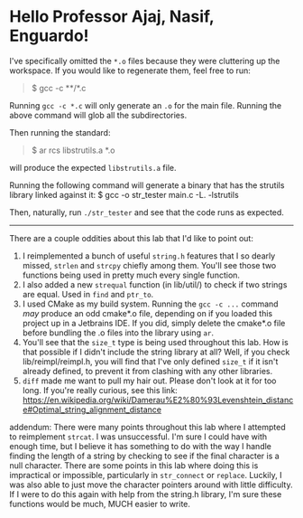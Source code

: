 # Hello Professor Ajaj, Nasif, Enguardo!

I've specifically omitted the `*.o` files because they were cluttering up
the workspace. If you would like to regenerate them, feel free to run:

> $ gcc -c **/*.c

Running `gcc -c *.c` will only generate an `.o` for the main file. Running the above
command will glob all the subdirectories.

Then running the standard:
> $ ar rcs libstrutils.a *.o

will produce the expected `libstrutils.a` file.

Running the following command will generate a binary that has the
strutils library linked against it:
$ gcc -o str_tester main.c -L. -lstrutils

Then, naturally, run `./str_tester` and see that the code runs as expected.

-----------------

There are a couple oddities about this lab that I'd like to point out:

1. I reimplemented a bunch of useful `string.h` features that I so dearly missed,
   `strlen` and `strcpy` chiefly among them. You'll see those two functions being used
   in pretty much every single function.
2. I also added a new `strequal` function (in lib/util/) to check if two strings are
   equal. Used in `find` and `ptr_to`.
3. I used CMake as my build system. Running the `gcc -c ...` command *may* produce
   an odd cmake*.o file, depending on if you loaded this project up in a Jetbrains IDE.
   If you did, simply delete the cmake*.o file before bundling the .o files into the
   library using `ar`.
4. You'll see that the `size_t` type is being used throughout this lab. How is that possible
   if I didn't include the string library at all?
   Well, if you check lib/reimpl/reimpl.h, you will find that I've only defined `size_t`
   if it isn't already defined, to prevent it from clashing with any other libraries.
5. `diff` made me want to pull my hair out. Please don't look at it for too long.
   If you're really curious, see this link: 
   https://en.wikipedia.org/wiki/Damerau%E2%80%93Levenshtein_distance#Optimal_string_alignment_distance

addendum: There were many points throughout this lab where I attempted to reimplement
          `strcat`. I was unsuccessful. I'm sure I could have with enough time, but I believe
          it has something to do with the way I handle finding the length of a string by
          checking to see if the final character is a null character. There are some points
          in this lab where doing this is impractical or impossible, particularly in
          `str_connect` or `replace`. Luckily, I was also able to just move the character
          pointers around with little difficulty. If I were to do this again with help 
          from the string.h library, I'm sure these functions would be much, MUCH easier 
          to write.